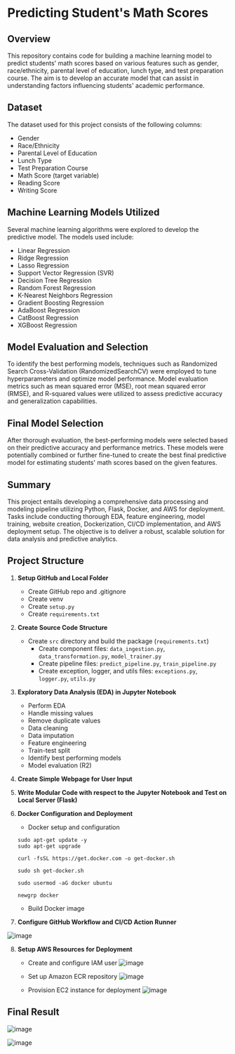 # Predicting Student's Math Scores

## Overview
This repository contains code for building a machine learning model to predict students' math scores based on various features such as gender, race/ethnicity, parental level of education, lunch type, and test preparation course. The aim is to develop an accurate model that can assist in understanding factors influencing students' academic performance.

## Dataset
The dataset used for this project consists of the following columns:
- Gender
- Race/Ethnicity
- Parental Level of Education
- Lunch Type
- Test Preparation Course
- Math Score (target variable)
- Reading Score
- Writing Score

## Machine Learning Models Utilized
Several machine learning algorithms were explored to develop the predictive model. The models used include:
- Linear Regression
- Ridge Regression
- Lasso Regression
- Support Vector Regression (SVR)
- Decision Tree Regression
- Random Forest Regression
- K-Nearest Neighbors Regression
- Gradient Boosting Regression
- AdaBoost Regression
- CatBoost Regression
- XGBoost Regression

## Model Evaluation and Selection
To identify the best performing models, techniques such as Randomized Search Cross-Validation (RandomizedSearchCV) were employed to tune hyperparameters and optimize model performance. Model evaluation metrics such as mean squared error (MSE), root mean squared error (RMSE), and R-squared values were utilized to assess predictive accuracy and generalization capabilities.

## Final Model Selection
After thorough evaluation, the best-performing models were selected based on their predictive accuracy and performance metrics. These models were potentially combined or further fine-tuned to create the best final predictive model for estimating students' math scores based on the given features.

## Summary 
This project entails developing a comprehensive data processing and modeling pipeline utilizing Python, Flask, Docker, and AWS for deployment. Tasks include conducting thorough EDA, feature engineering, model training, website creation, Dockerization, CI/CD implementation, and AWS deployment setup. The objective is to deliver a robust, scalable solution for data analysis and predictive analytics.

## Project Structure
1. **Setup GitHub and Local Folder**
    * Create GitHub repo and .gitignore
    * Create venv
    * Create `setup.py`
    * Create `requirements.txt` 

2. **Create Source Code Structure**
    * Create `src` directory and build the package (`requirements.txt`)
        * Create component files: `data_ingestion.py`, `data_transformation.py`, `model_trainer.py`
        * Create pipeline files: `predict_pipeline.py`, `train_pipeline.py`
        * Create exception, logger, and utils files: `exceptions.py`, `logger.py`, `utils.py`

3. **Exploratory Data Analysis (EDA) in Jupyter Notebook**
    * Perform EDA
    * Handle missing values
    * Remove duplicate values
    * Data cleaning
    * Data imputation
    * Feature engineering
    * Train-test split
    * Identify best performing models
    * Model evaluation (R2)

4. **Create Simple Webpage for User Input**

5. **Write Modular Code with respect to the Jupyter Notebook and Test on Local Server (Flask)**

6. **Docker Configuration and Deployment**
    * Docker setup and configuration
    ```
    sudo apt-get update -y
    sudo apt-get upgrade

    curl -fsSL https://get.docker.com -o get-docker.sh

    sudo sh get-docker.sh

    sudo usermod -aG docker ubuntu

    newgrp docker
    ```
    * Build Docker image

7. **Configure GitHub Workflow and CI/CD Action Runner**

![image](https://github.com/Shlok-21/StudentsPerformance/assets/91182775/516902df-11bb-4f1c-a082-4ba15e1e7ad7)


8. **Setup AWS Resources for Deployment**

    * Create and configure IAM user
![image](https://github.com/Shlok-21/StudentsPerformance/assets/91182775/d9a88d6a-7a65-4ded-9c53-ef8f0d03f782)

    * Set up Amazon ECR repository
![image](https://github.com/Shlok-21/StudentsPerformance/assets/91182775/2d6a8cfb-1c29-4816-bdb7-710a700274d2)

    * Provision EC2 instance for deployment
![image](https://github.com/Shlok-21/StudentsPerformance/assets/91182775/fe508e29-c461-4197-aff8-faf77d128cfe)


## Final Result
![image](https://github.com/Shlok-21/StudentsPerformance/assets/91182775/1070550f-50cd-4ab1-9834-ac2954024545)

![image](https://github.com/Shlok-21/StudentsPerformance/assets/91182775/99254c10-4692-44c7-8e6d-76bcd0663713)
